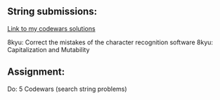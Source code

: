 ## String submissions:
[Link to my codewars solutions](https://github.com/boobeh123/Codewars)

8kyu: Correct the mistakes of the character recognition software
8kyu: Capitalization and Mutability

## Assignment:
Do: 5 Codewars (search string problems)